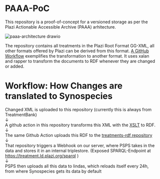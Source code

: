 # PAAA-PoC

This repository is a proof-of-concept for a versioned storage as per the Plazi Actionable Accessible Archive (PAAA) arhitecture.

![paaa-architecture drawio](https://user-images.githubusercontent.com/110756/151776949-221d2508-5e80-4312-ae49-c616121351f6.svg)

The repository contains all treatments in the Plazi Root Format GG-XML, all other formats offered by Plazi can be derived from this format. [A GitHub Workflow](.github/workflows/main.yml) exemplifies the transformation to another format. It uses xalan and rapper to transform the documents to RDF whenever they are changed or added.

# Workflow: How Changes are translated to Synospecies

Changed XML is uploaded to this repository (currently this is always from TreatmentBank)\
↓\
A github action in this repository transforms this XML with the [XSLT](gg2rdf.xslt) to RDF.\
↓\
The same Github Action uploads this RDF to the [treatments-rdf repository](https://github.com/plazi/treatments-rdf)\
↓\
That repository triggers a Webhook on our server, where PSPS takes in the data and stores it in an internal triplestore.
(Exposed SPARQL-Endpoint at https://treatment.ld.plazi.org/sparql )\
↓\
PSPS then uploads all this data to lindas, which reloads itself every 24h, from where Synospecies gets its data by default
